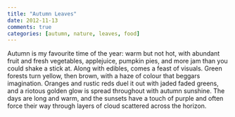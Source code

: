 ```yaml
---
title: "Autumn Leaves"
date: 2012-11-13
comments: true
categories: [autumn, nature, leaves, food]
---
```


Autumn is my favourite time of the year: warm but not hot, with abundant
fruit and fresh vegetables, applejuice, pumpkin pies, and more jam than you
could shake a stick at. Along with edibles, comes a feast of visuals. Green
forests turn yellow, then brown, with a haze of colour that beggars
imagination. Oranges and rustic reds duel it out with jaded faded greens,
and a riotous golden glow is spread throughout with autumn sunshine. The
days are long and warm, and the sunsets have a touch of purple and often
force their way through layers of cloud scattered across the horizon.

